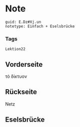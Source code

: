 # Note
```
guid: E.Dz#Xj.un
notetype: Einfach + Eselsbrücke
```

### Tags
```
Lektion22
```

## Vorderseite
τὸ δίκτυον

## Rückseite
Netz

## Eselsbrücke

